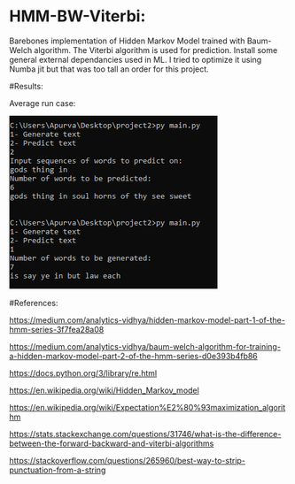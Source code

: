 # HMM-BW-Viterbi:

Barebones implementation of Hidden Markov Model trained with Baum-Welch algorithm. The Viterbi algorithm is used for prediction.
Install some general external dependancies used in ML.
I tried to optimize it using Numba jit but that was too tall an order for this project.

#Results:

Average run case:

![alt text](https://github.com/apurva-rai/HMM-BW-Viterbi/blob/master/img/test.png)

#References:

https://medium.com/analytics-vidhya/hidden-markov-model-part-1-of-the-hmm-series-3f7fea28a08

https://medium.com/analytics-vidhya/baum-welch-algorithm-for-training-a-hidden-markov-model-part-2-of-the-hmm-series-d0e393b4fb86

https://docs.python.org/3/library/re.html

https://en.wikipedia.org/wiki/Hidden_Markov_model

https://en.wikipedia.org/wiki/Expectation%E2%80%93maximization_algorithm

https://stats.stackexchange.com/questions/31746/what-is-the-difference-between-the-forward-backward-and-viterbi-algorithms

https://stackoverflow.com/questions/265960/best-way-to-strip-punctuation-from-a-string
